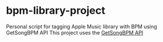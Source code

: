 # bpm-library-project
Personal script for tagging Apple Music library with BPM using GetSongBPM API
This project uses the [GetSongBPM API](https://getsongbpm.com)
